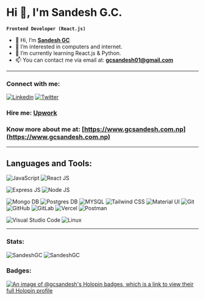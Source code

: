 # Hi 👋, I'm Sandesh G.C.

**` Frontend Developer (React.js) `**

- 👋 Hi, I’m [**Sandesh GC**](https://www.gcsandesh.com.np/)
- 👀 I’m interested in computers and internet.
- 🌱 I’m currently learning React.js & Python.
- 📫 You can contact me via email at: **gcsandesh01@gmail.com**
---

### Connect with me:
[![Linkedin](https://skillicons.dev/icons?i=linkedin "Linkedin")](https://www.linkedin.com/in/sandesh-gc-8236b2195/)
[![Twitter](https://skillicons.dev/icons?i=twitter "Twitter")](https://twitter.com/gcsandesh01)

### Hire me: [Upwork](https://www.upwork.com/freelancers/~019e33ef393aa62d4f?s=1110580755057594368)

### Know more about me at: [https://www.gcsandesh.com.np](https://www.gcsandesh.com.np)
---

## Languages and Tools:

<!-- ![Typescript](https://skillicons.dev/icons?i=ts "Typescript") -->
![JavaScript](https://skillicons.dev/icons?i=js "JavaScript")
![React JS](https://skillicons.dev/icons?i=react "React JS")
<!-- ![Next JS](https://skillicons.dev/icons?i=nextjs "Next JS") -->
<!-- ![Redux](https://skillicons.dev/icons?i=redux "Redux") -->
![Express JS](https://skillicons.dev/icons?i=expressjs "Express JS")
![Node JS](https://skillicons.dev/icons?i=nodejs "Node JS")
<!-- ![Firebase](https://skillicons.dev/icons?i=firebase "Firebase") -->
![Mongo DB](https://skillicons.dev/icons?i=mongodb "Mongo DB")
![Postgres DB](https://skillicons.dev/icons?i=postgres "Postgres DB")
![MYSQL](https://skillicons.dev/icons?i=mysql "MySQL")
![Tailwind CSS](https://skillicons.dev/icons?i=tailwindcss "Tailwind CSS")
![Material UI](https://skillicons.dev/icons?i=materialui "Material UI")
![Git](https://skillicons.dev/icons?i=git "Git")
![GitHub](https://skillicons.dev/icons?i=github "GitHub")
![GitLab](https://skillicons.dev/icons?i=gitlab "GitLab")
![Vercel](https://skillicons.dev/icons?i=vercel "Vercel")
![Postman](https://skillicons.dev/icons?i=postman "Postman")
<!-- ![Figma](https://skillicons.dev/icons?i=figma "Figma") -->
![Visual Studio Code](https://skillicons.dev/icons?i=vscode "Visual Studio Code")
![Linux](https://skillicons.dev/icons?i=linux "Linux")

---

### Stats:
<!-- Most Used Languages -->
<img align="justify" src="https://github-readme-stats.vercel.app/api/top-langs?username=SandeshGC&show_icons=true&theme=dark&locale=en&layout=compact" alt="SandeshGC" />

<!-- Contributions, Current Streak, Longest streak -->
<img align="justify" src="https://github-readme-streak-stats.herokuapp.com/?user=SandeshGC&theme=dark&locale=en" alt="SandeshGC" />

### Badges:

[![An image of @gcsandesh's Holopin badges, which is a link to view their full Holopin profile](https://holopin.me/gcsandesh)](https://holopin.io/@gcsandesh)
